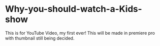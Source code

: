 # Why-you-should-watch-a-Kids-show
This is for YouTube Video, my first ever! This will be made in premiere pro with thumbnail still being decided.
